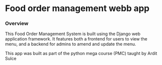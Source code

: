 # Food order management webb app

### Overview
This Food Order Management System is built using the Django web application
framework. It features both a frontend for users to view the menu, and a backend 
for admins to amend and update the menu.

This app was built as part of the python mega course (PMC) taught by Ardit Sulce